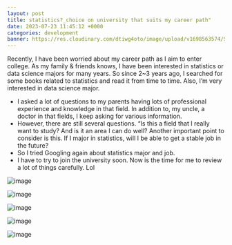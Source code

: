 ```yaml
---
layout: post
title: statistics?_choice on university that suits my career path"
date: 2023-07-23 11:45:12 +0000
categories: development
banner: https://res.cloudinary.com/dtiwg4oto/image/upload/v1698563574/Statistic_Math_Law_Theory_and_Mathematical_Formula_Equation_Stock_Vector_-_Illustration_of_mathematical_background__63330393_cwyyje.jpg
---
```


Recently, I have been worried about my career path as I aim to enter college.
As my family & friends knows, I have been interested in statistics or data science majors for many years.
 So since 2~3 years ago, I searched for some books related to statistics and read it from time to time.
Also, I’m very interested in data science major.

- I asked a lot of questions to my parents having lots of professional experience and knowledge in that field.
     In addition to, my uncle, a doctor in that fields, I keep asking for various information.
- However, there are still several questions. “Is this a field that I really want to study? And is it an area I can do well? Another important point to consider is this. If I major in statistics, will I be able to get a stable job in the future?
- So I tried Googling again about statistics major and job.
- I have to try to join the university soon. Now is the time for me to review a lot of things carefully. Lol

![image](https://res.cloudinary.com/dtiwg4oto/image/upload/v1698563886/%EA%B7%B8%EB%A6%BC14_sdizor.png)

![image](https://res.cloudinary.com/dtiwg4oto/image/upload/v1698563888/%EA%B7%B8%EB%A6%BC15_damfrg.png)

![image](https://res.cloudinary.com/dtiwg4oto/image/upload/v1698563891/%EA%B7%B8%EB%A6%BC16_y1nedm.png)

![image](https://res.cloudinary.com/dtiwg4oto/image/upload/v1698563895/%EA%B7%B8%EB%A6%BC17_xyl8j4.png)

![image](https://res.cloudinary.com/dtiwg4oto/image/upload/v1698563897/%EA%B7%B8%EB%A6%BC18_h7dw9g.png)
